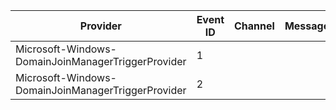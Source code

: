 Provider                                            |  Event ID  |  Channel  |  Message
----------------------------------------------------|------------|-----------|---------
Microsoft-Windows-DomainJoinManagerTriggerProvider  |  1         |           |
Microsoft-Windows-DomainJoinManagerTriggerProvider  |  2         |           |